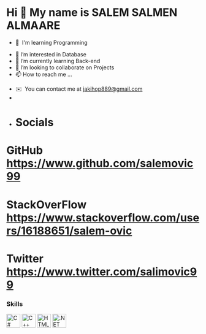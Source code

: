 Hi 👋 My name is SALEM SALMEN ALMAARE
=====================================

*   🧠  I'm learning Programming
- 👀 I’m interested in Database
- 🌱 I’m currently learning Back-end 
- 💞️ I’m looking to collaborate on Projects
- 📫 How to reach me ...
*   ✉️  You can contact me at [jakihop889@gmail.com](mailto:jakihop889@gmail.com)         
*   
* # Socials

# GitHub https://www.github.com/salemovic99
# StackOverFlow https://www.stackoverflow.com/users/16188651/salem-ovic
# Twitter https://www.twitter.com/salimovic99

### Skills 

<p align="left">
<a href="https://docs.microsoft.com/en-us/dotnet/csharp/" target="_blank" rel="noreferrer"><img src="https://raw.githubusercontent.com/danielcranney/readme-generator/main/public/icons/skills/csharp-colored.svg" width="36" height="36" alt="C#" /></a>
<a href="https://docs.microsoft.com/en-us/cpp/?view=msvc-170" target="_blank" rel="noreferrer"><img src="https://raw.githubusercontent.com/danielcranney/readme-generator/main/public/icons/skills/cplusplus-colored.svg" width="36" height="36" alt="C++" /></a>
<a href="https://developer.mozilla.org/en-US/docs/Glossary/HTML5" target="_blank" rel="noreferrer"><img src="https://raw.githubusercontent.com/danielcranney/readme-generator/main/public/icons/skills/html5-colored.svg" width="36" height="36" alt="HTML5" /></a>
<a href="https://dotnet.microsoft.com/en-us/" target="_blank" rel="noreferrer"><img src="https://raw.githubusercontent.com/danielcranney/readme-generator/main/public/icons/skills/dot-net-colored.svg" width="36" height="36" alt=".NET" /></a>
</p>
                    
                  

<!---
salemovic99/salemovic99 is a ✨ special ✨ repository because its `README.md` (this file) appears on your GitHub profile.
You can click the Preview link to take a look at your changes.
--->

